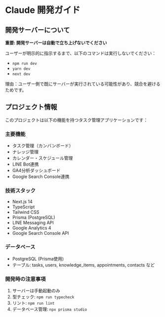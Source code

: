 # Claude 開発ガイド

## 開発サーバーについて

**重要: 開発サーバーは自動で立ち上げないでください**

ユーザーが明示的に指示するまで、以下のコマンドは実行しないでください：
- `npm run dev`
- `yarn dev`
- `next dev`

理由：ユーザー側で既にサーバーが実行されている可能性があり、競合を避けるためです。

## プロジェクト情報

このプロジェクトは以下の機能を持つタスク管理アプリケーションです：

### 主要機能
- タスク管理（カンバンボード）
- ナレッジ管理
- カレンダー・スケジュール管理
- LINE Bot連携
- GA4分析ダッシュボード
- Google Search Console連携

### 技術スタック
- Next.js 14
- TypeScript
- Tailwind CSS
- Prisma (PostgreSQL)
- LINE Messaging API
- Google Analytics 4
- Google Search Console API

### データベース
- PostgreSQL (Prisma使用)
- テーブル: tasks, users, knowledge_items, appointments, contacts など

### 開発時の注意事項
1. サーバーは手動起動のみ
2. 型チェック: `npm run typecheck`
3. リント: `npm run lint`
4. データベース管理: `npx prisma studio`